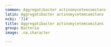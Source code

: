```yaml
---
common: Aggregatibacter actinomycetemcomitans
latin: Aggregatibacter actinomycetemcomitans
ncbi: '714'
title: Aggregatibacter actinomycetemcomitans
group: Bacteria
image: .na.character

---
```

